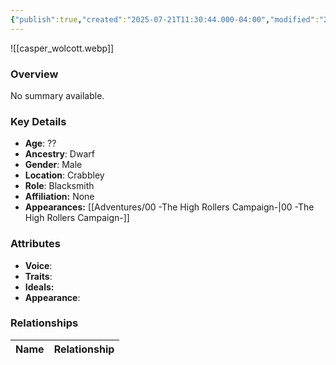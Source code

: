 ```yaml
---
{"publish":true,"created":"2025-07-21T11:30:44.000-04:00","modified":"2025-08-14T15:46:41.530-04:00","published":"2025-08-14T15:46:41.530-04:00","cssclasses":"","Age":"??","Ancestry":"Dwarf","Gender":"Male","Location":["Crabbley"],"Role":["Blacksmith"],"Affiliation":["None"],"Appearances":["[[00 -The High Rollers Campaign-]]"]}
---
```



![[casper_wolcott.webp]]

### Overview
No summary available.

### Key Details
- **Age**: ??
- **Ancestry**: Dwarf
- **Gender**: Male
- **Location**: Crabbley
- **Role**: Blacksmith
- **Affiliation:** None
- **Appearances:** [[Adventures/00 -The High Rollers Campaign-\|00 -The High Rollers Campaign-]]

### Attributes
- **Voice**: 
- **Traits**: 
- **Ideals:** 
- **Appearance**:

### Relationships

| Name  | Relationship |
| ----- | ------------ |
